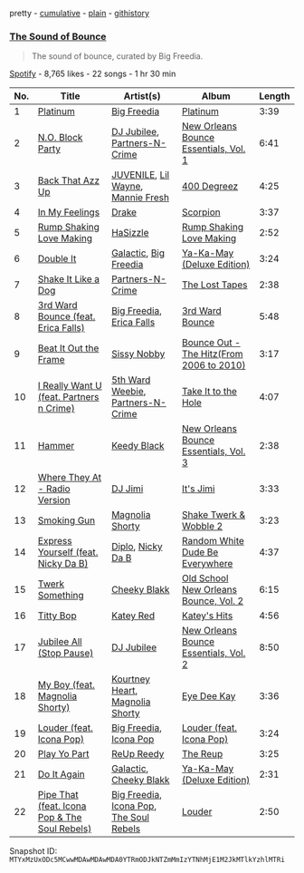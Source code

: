 pretty - [cumulative](/playlists/cumulative/37i9dQZF1DWXzvsDswCrbR.md) - [plain](/playlists/plain/37i9dQZF1DWXzvsDswCrbR) - [githistory](https://github.githistory.xyz/mackorone/spotify-playlist-archive/blob/main/playlists/plain/37i9dQZF1DWXzvsDswCrbR)

### [The Sound of Bounce](https://open.spotify.com/playlist/37i9dQZF1DWXzvsDswCrbR)

> The sound of bounce, curated by Big Freedia.

[Spotify](https://open.spotify.com/user/spotify) - 8,765 likes - 22 songs - 1 hr 30 min

| No. | Title | Artist(s) | Album | Length |
|---|---|---|---|---|
| 1 | [Platinum](https://open.spotify.com/track/6IiMrJX8AvYCCt8Tcm9276) | [Big Freedia](https://open.spotify.com/artist/2gyv1akuIB9fQvXoGSPaJr) | [Platinum](https://open.spotify.com/album/6MuJ7AjwnsuXXn43s8dctR) | 3:39 |
| 2 | [N.O\. Block Party](https://open.spotify.com/track/1L5lQh9dO1NbXhBLPntTwD) | [DJ Jubilee](https://open.spotify.com/artist/1n4iSRo9CNY0IRnPpMQh6I), [Partners\-N\-Crime](https://open.spotify.com/artist/45QC24TiJaUefMd4ZXqMpB) | [New Orleans Bounce Essentials, Vol\. 1](https://open.spotify.com/album/1ErFP5RZYuAr6OcwyYPmqn) | 6:41 |
| 3 | [Back That Azz Up](https://open.spotify.com/track/6o2g1BJvtYQssH84kBYs7y) | [JUVENILE](https://open.spotify.com/artist/0rG0AZBscc8S8q1ahIsasI), [Lil Wayne](https://open.spotify.com/artist/55Aa2cqylxrFIXC767Z865), [Mannie Fresh](https://open.spotify.com/artist/0fbFfVckGKsDbAfYnB5mD1) | [400 Degreez](https://open.spotify.com/album/6wpqS71CJr3I0dLguYiZdJ) | 4:25 |
| 4 | [In My Feelings](https://open.spotify.com/track/2G7V7zsVDxg1yRsu7Ew9RJ) | [Drake](https://open.spotify.com/artist/3TVXtAsR1Inumwj472S9r4) | [Scorpion](https://open.spotify.com/album/1ATL5GLyefJaxhQzSPVrLX) | 3:37 |
| 5 | [Rump Shaking Love Making](https://open.spotify.com/track/5y9e4vt9o3JLlvPrttgDwy) | [HaSizzle](https://open.spotify.com/artist/22mB4zQKJDI9I7ZnYs80iX) | [Rump Shaking Love Making](https://open.spotify.com/album/3UfDF4kAOBZwZq6nmKvkaH) | 2:52 |
| 6 | [Double It](https://open.spotify.com/track/553QTY64yJBmcK5pq5pagi) | [Galactic](https://open.spotify.com/artist/4rMUtWPGbE6waga7PQO0oQ), [Big Freedia](https://open.spotify.com/artist/2gyv1akuIB9fQvXoGSPaJr) | [Ya\-Ka\-May \(Deluxe Edition\)](https://open.spotify.com/album/7DgwPKmMoPrZylKAeQ50z6) | 3:24 |
| 7 | [Shake It Like a Dog](https://open.spotify.com/track/2R7wqBIsyqse2wjDR12m39) | [Partners\-N\-Crime](https://open.spotify.com/artist/45QC24TiJaUefMd4ZXqMpB) | [The Lost Tapes](https://open.spotify.com/album/2mYqZj0EnRZVWAy7lM7LqQ) | 2:38 |
| 8 | [3rd Ward Bounce \(feat\. Erica Falls\)](https://open.spotify.com/track/7IlJD8Fm3ry7hqjBC74cV8) | [Big Freedia](https://open.spotify.com/artist/2gyv1akuIB9fQvXoGSPaJr), [Erica Falls](https://open.spotify.com/artist/4W3Re8hcwf5DvvqaKjV0eR) | [3rd Ward Bounce](https://open.spotify.com/album/6wzAzsG8uu5DxGR1q4tVxj) | 5:48 |
| 9 | [Beat It Out the Frame](https://open.spotify.com/track/5RTkjmZ6S3iLxy7flBurqZ) | [Sissy Nobby](https://open.spotify.com/artist/0bnSXLp5VJS5wS40ilaBGK) | [Bounce Out \- The Hitz\(From 2006 to 2010\)](https://open.spotify.com/album/6NoC9TGYP6IMgJbWl2OxJS) | 3:17 |
| 10 | [I Really Want U \(feat\. Partners n Crime\)](https://open.spotify.com/track/0rUHJWSQuKUGCV7qTF2bHh) | [5th Ward Weebie](https://open.spotify.com/artist/1Gd5PupkpVsM1OvgVDUvmH), [Partners\-N\-Crime](https://open.spotify.com/artist/45QC24TiJaUefMd4ZXqMpB) | [Take It to the Hole](https://open.spotify.com/album/0b9TV9aP5Fe62ED1LJKYUc) | 4:07 |
| 11 | [Hammer](https://open.spotify.com/track/46GxEbqlrV83WqeQvupcem) | [Keedy Black](https://open.spotify.com/artist/3dvulGAyEQEjJbQg33gUSQ) | [New Orleans Bounce Essentials, Vol\. 3](https://open.spotify.com/album/39UzhAtgvDhXJlcUZpinZ7) | 2:38 |
| 12 | [Where They At \- Radio Version](https://open.spotify.com/track/3BuSKfVHRKZhwiRuxgAJVp) | [DJ Jimi](https://open.spotify.com/artist/3nqEYrDwdr8t7E5eaxhcD2) | [It's Jimi](https://open.spotify.com/album/4uRPMTLaSkaCiHjtUKD8hY) | 3:33 |
| 13 | [Smoking Gun](https://open.spotify.com/track/3nOE0JabbXrgjYr7R7PRXf) | [Magnolia Shorty](https://open.spotify.com/artist/31CN1AJfh8Oe1WBcELxK08) | [Shake Twerk & Wobble 2](https://open.spotify.com/album/7uvRdlfrGiOEZfAaERZNkA) | 3:23 |
| 14 | [Express Yourself \(feat\. Nicky Da B\)](https://open.spotify.com/track/7s5a2gLa9Ip1LDKeAaHJRr) | [Diplo](https://open.spotify.com/artist/5fMUXHkw8R8eOP2RNVYEZX), [Nicky Da B](https://open.spotify.com/artist/3wWXYbMxREh97Te2ZN92Wi) | [Random White Dude Be Everywhere](https://open.spotify.com/album/4c7lxBZCbR8SQsoVvO2lCb) | 4:37 |
| 15 | [Twerk Something](https://open.spotify.com/track/39GvFV5Ut0Lnyi3O2Apnpt) | [Cheeky Blakk](https://open.spotify.com/artist/2fPRPvD5jBW4fKLCRX9wLu) | [Old School New Orleans Bounce, Vol\. 2](https://open.spotify.com/album/6xaOJ6NKMroBlwYyKmh905) | 6:15 |
| 16 | [Titty Bop](https://open.spotify.com/track/1lAoxsinr5MiR3rojTOTYn) | [Katey Red](https://open.spotify.com/artist/4xrkUOqFjYLYrThn1VIaI5) | [Katey's Hits](https://open.spotify.com/album/4xxECBRmMRR0giGMkT4FCl) | 4:56 |
| 17 | [Jubilee All \(Stop Pause\)](https://open.spotify.com/track/6NfQPBPcXFSwLeVSMDSQOA) | [DJ Jubilee](https://open.spotify.com/artist/1n4iSRo9CNY0IRnPpMQh6I) | [New Orleans Bounce Essentials, Vol\. 2](https://open.spotify.com/album/6r7QMaUDxBLMbtfzdpIHoz) | 8:50 |
| 18 | [My Boy \(feat\. Magnolia Shorty\)](https://open.spotify.com/track/4s8H16vVF4DAnR6bQHUFxe) | [Kourtney Heart](https://open.spotify.com/artist/1wyALyfK8AGXjc5zbX7eTC), [Magnolia Shorty](https://open.spotify.com/artist/31CN1AJfh8Oe1WBcELxK08) | [Eye Dee Kay](https://open.spotify.com/album/0xgiUNgaXXnZzybC6RbuLy) | 3:36 |
| 19 | [Louder \(feat\. Icona Pop\)](https://open.spotify.com/track/2fhtmxAUyNd9vyLq1vk2eD) | [Big Freedia](https://open.spotify.com/artist/2gyv1akuIB9fQvXoGSPaJr), [Icona Pop](https://open.spotify.com/artist/1VBflYyxBhnDc9uVib98rw) | [Louder \(feat\. Icona Pop\)](https://open.spotify.com/album/6sqTulnqSRsDGE63jaZp6t) | 3:24 |
| 20 | [Play Yo Part](https://open.spotify.com/track/3DAHvC1IghkthR5Gps3ZVK) | [ReUp Reedy](https://open.spotify.com/artist/3pNZLl18qy2KqKBra9JW4l) | [The Reup](https://open.spotify.com/album/2J3lSRjlJhgo2r6P8wOIju) | 3:25 |
| 21 | [Do It Again](https://open.spotify.com/track/1PiuN63vMoORqfCsF4ob1Q) | [Galactic](https://open.spotify.com/artist/4rMUtWPGbE6waga7PQO0oQ), [Cheeky Blakk](https://open.spotify.com/artist/2fPRPvD5jBW4fKLCRX9wLu) | [Ya\-Ka\-May \(Deluxe Edition\)](https://open.spotify.com/album/7DgwPKmMoPrZylKAeQ50z6) | 2:31 |
| 22 | [Pipe That \(feat\. Icona Pop & The Soul Rebels\)](https://open.spotify.com/track/2PZSDlMj55mheRfBELyAsy) | [Big Freedia](https://open.spotify.com/artist/2gyv1akuIB9fQvXoGSPaJr), [Icona Pop](https://open.spotify.com/artist/1VBflYyxBhnDc9uVib98rw), [The Soul Rebels](https://open.spotify.com/artist/10NEMYLJwVvYSvtvZn5Ipz) | [Louder](https://open.spotify.com/album/1LoYYEZkYPEXKzTiw7p37T) | 2:50 |

Snapshot ID: `MTYxMzUxODc5MCwwMDAwMDAwMDA0YTRmODJkNTZmMmIzYTNhMjE1M2JkMTlkYzhlMTRi`
